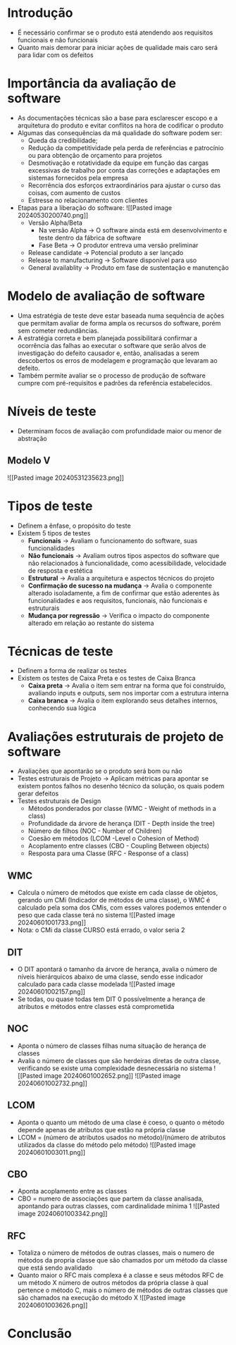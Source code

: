 # Introdução
- É necessário confirmar se o produto está atendendo aos requisitos funcionais e não funcionais
- Quanto mais demorar para iniciar ações de qualidade mais caro será para lidar com os defeitos 
# Importância da avaliação de software
- As documentações técnicas são a base para esclarescer escopo e a arquitetura do produto e evitar conflitos na hora de codificar o produto
- Algumas das consequências da má qualidade do software  podem ser:
	- Queda da credibilidade;
	- Redução da competitividade pela perda de referências e patrocínio ou para obtenção de orçamento para projetos
	- Desmotivação e rotatividade da equipe em função das cargas excessivas de trabalho por conta das correções e adaptações em sistemas fornecidos pela empresa
	- Recorrência dos esforços extraordinários para ajustar o curso das coisas, com aumento de custos
	- Estresse no relacionamento com clientes
- Etapas para a liberação do software:
	![[Pasted image 20240530200740.png]]
	- Versão Alpha/Beta 
		- Na versão Alpha -> O software ainda está em desenvolvimento e teste dentro da fábrica de software
		- Fase Beta -> O produtor entreva uma versão preliminar 
	- Release candidate -> Potencial produto a ser lançado
	- Release to manufacturing -> Software disponível para uso
	- General availablity -> Produto em fase de sustentação e manutenção
# Modelo de avaliação de software
- Uma estratégia de teste deve estar baseada numa sequência de ações que permitam avaliar de forma ampla os recursos do software, porém sem cometer redundâncias.
- A estratégia correta e bem planejada possibilitará confirmar a ocorrência das falhas ao executar o software que serão alvos de investigação do defeito causador e, então, analisadas a serem descobertos os erros de modelagem e programação que levaram ao defeito.
- Também permite avaliar se o processo de produção de software cumpre com pré-requisitos e padrões da referência estabelecidos.
# Níveis de teste
- Determinam focos de avaliação com profundidade maior ou menor de abstração
## Modelo V
![[Pasted image 20240531235623.png]]

# Tipos de teste
- Definem a ênfase, o propósito do teste
- Existem 5 tipos de testes
	- **Funcionais** -> Avaliam o funcionamento do software, suas funcionalidades
	- **Não funcionais** -> Avaliam outros tipos aspectos do software que não relacionados à funcionalidade, como acessibilidade, velocidade de resposta e estética
	- **Estrutural** -> Avalia a arquitetura e aspectos técnicos do projeto
	- **Confirmação de sucesso na mudança** -> Avalia o componente alterado isoladamente, a fim de confirmar que estão aderentes às funcionalidades e aos requisitos, funcionais, não funcionais e estruturais
	- **Mudança por regressão** -> Verifica o impacto do componente alterado em relação ao restante do sistema
# Técnicas de teste
- Definem a forma de realizar os testes
- Existem os testes de Caixa Preta e os testes de Caixa Branca
	- **Caixa preta** -> Avalia o item sem entrar na forma que foi construído, avaliando inputs e outputs, sem nos importar com a estrutura interna
	- **Caixa branca** -> Avalia o item explorando seus detalhes internos, conhecendo sua lógica
# Avaliações estruturais de projeto de software
- Avaliações que apontarão se o produto será bom ou não
- Testes estruturais de Projeto -> Aplicam métricas para apontar se existem pontos falhos no desenho técnico da solução, os quais podem gerar defeitos
- Testes estruturais de Design
	- Métodos ponderados por classe (WMC - Weight of methods in a class)
	- Profundidade da árvore de herança (DIT - Depth inside the tree)
	- Número de filhos (NOC - Number of Children)
	- Coesão em métodos (LCOM -Level o Cohesion of Method)
	- Acoplamento entre classes (CBO - Coupling Between objects)
	- Resposta para uma Classe (RFC - Response of a class)
## WMC
- Calcula o número de métodos que existe em cada classe de objetos, gerando um CMi (Indicador de métodos de uma classe), o WMC é calculado pela soma dos CMis, com esses valores podemos entender o peso que cada classe terá no sistema
![[Pasted image 20240601001733.png]]
- Nota: o CMi da classe CURSO está errado, o valor seria 2
## DIT
- O DIT apontará o tamanho da árvore de herança, avalia o número de níveis hierárquicos abaixo de uma classe, sendo esse indicador calculado para cada classe modelada
![[Pasted image 20240601002157.png]]
- Se todas, ou quase todas tem DIT 0 possívelmente a herança de atributos e métodos entre classes está comprometida
## NOC
- Aponta o número de classes filhas numa situação de herança de classes
- Avalia o número de classes que são herdeiras diretas de outra classe, verificando se existe uma complexidade desnecessária no sistema
![[Pasted image 20240601002652.png]]
![[Pasted image 20240601002732.png]]
## LCOM
- Aponta o quanto um método de uma clase é coeso, o quanto o método depende apenas de atributos que estão na própria classe
- LCOM = (número de atributos usados no método)/(número de atributos utilizados da classe do método pelo método)
![[Pasted image 20240601003011.png]]
## CBO
- Aponta acoplamento entre as classes
- CBO = numero de associações que partem da classe analisada, apontando para outras classes, com cardinalidade mínima 1
 ![[Pasted image 20240601003342.png]]
## RFC
- Totaliza o número de métodos de outras classes, mais o numero de métodos da propria classe que são chamados por um método da classe que está sendo avalidado
- Quanto maior o RFC mais complexa é a classe e seus métodos
RFC de um método X número de outros métodos da própria classe à qual pertence o método C, mais o número de métodos de outras classes que são chamados na execução do método X
![[Pasted image 20240601003626.png]]

 
# Conclusão